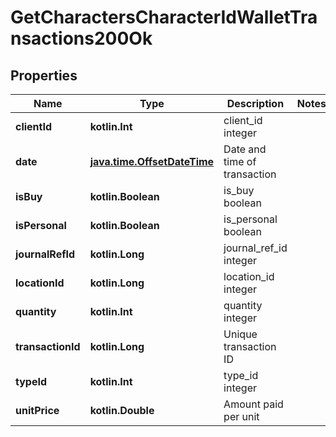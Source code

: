
# GetCharactersCharacterIdWalletTransactions200Ok

## Properties
Name | Type | Description | Notes
------------ | ------------- | ------------- | -------------
**clientId** | **kotlin.Int** | client_id integer | 
**date** | [**java.time.OffsetDateTime**](java.time.OffsetDateTime.md) | Date and time of transaction | 
**isBuy** | **kotlin.Boolean** | is_buy boolean | 
**isPersonal** | **kotlin.Boolean** | is_personal boolean | 
**journalRefId** | **kotlin.Long** | journal_ref_id integer | 
**locationId** | **kotlin.Long** | location_id integer | 
**quantity** | **kotlin.Int** | quantity integer | 
**transactionId** | **kotlin.Long** | Unique transaction ID | 
**typeId** | **kotlin.Int** | type_id integer | 
**unitPrice** | **kotlin.Double** | Amount paid per unit | 



